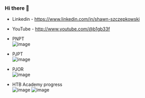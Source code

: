 ### Hi there 👋

-	Linkedin - https://www.linkedin.com/in/shawn-szczepkowski

-	YouTube - http://www.youtube.com/@b1gb33f

-	PNPT  
![image](https://github.com/b1g-b33f/B1g-B33f/assets/130265537/f0c6e316-40e1-43fe-96fd-d8abe6609718)

-	PJPT  
 ![image](https://github.com/b1g-b33f/B1g-B33f/assets/130265537/db6a48e6-cdd1-4f44-abdc-9ed7195f222c)
 
- PJOR  
![image](https://github.com/b1g-b33f/B1g-B33f/assets/130265537/f22bbbde-599c-4103-b12d-ca0301a36a8d)

- HTB Academy progress  
![image](https://github.com/b1g-b33f/B1g-B33f/assets/130265537/1f77b98c-0706-4a7f-be6f-f690a445cca5)
![image](https://github.com/b1g-b33f/B1g-B33f/assets/130265537/b7d1dcd4-6f9a-4f9a-9132-2c28a4ff4345)





 










